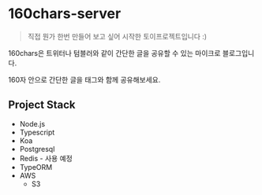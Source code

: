 # 160chars-server

>직접 뭔가 한번 만들어 보고 싶어 시작한 토이프로젝트입니다 :)

160chars은 트위터나 텀블러와 같이 간단한 글을 공유할 수 있는 마이크로 블로그입니다.

160자 안으로 간단한 글을 태그와 함께 공유해보세요.


## Project Stack
- Node.js
- Typescript
- Koa
- Postgresql
- Redis - 사용 예정
- TypeORM
- AWS
  - S3
